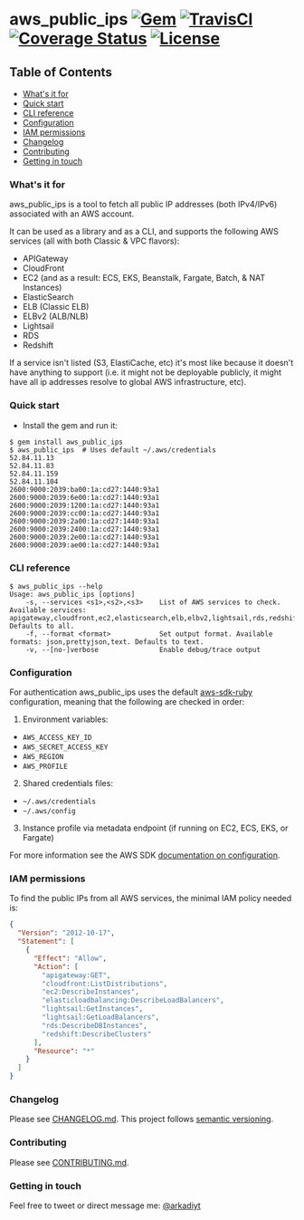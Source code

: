 # aws_public_ips  [![Gem](https://img.shields.io/gem/v/aws_public_ips.svg)](https://rubygems.org/gems/aws_public_ips) [![TravisCI](https://travis-ci.org/arkadiyt/aws_public_ips.svg?branch=master)](https://travis-ci.org/arkadiyt/aws_public_ips/) [![Coverage Status](https://coveralls.io/repos/github/arkadiyt/aws_public_ips/badge.svg?branch=master)](https://coveralls.io/github/arkadiyt/aws_public_ips?branch=master) [![License](https://img.shields.io/github/license/arkadiyt/aws_public_ips.svg)](https://github.com/arkadiyt/aws_public_ips/blob/master/LICENSE.md)

## Table of Contents
- [What's it for](https://github.com/arkadiyt/aws_public_ips#whats-it-for)
- [Quick start](https://github.com/arkadiyt/aws_public_ips#quick-start)
- [CLI reference](https://github.com/arkadiyt/aws_public_ips#cli-reference)
- [Configuration](https://github.com/arkadiyt/aws_public_ips#configuration)
- [IAM permissions](https://github.com/arkadiyt/aws_public_ips#iam-permissions)
- [Changelog](https://github.com/arkadiyt/aws_public_ips#changelog)
- [Contributing](https://github.com/arkadiyt/aws_public_ips#contributing)
- [Getting in touch](https://github.com/arkadiyt/aws_public_ips#getting-in-touch)

### What's it for

aws_public_ips is a tool to fetch all public IP addresses (both IPv4/IPv6) associated with an AWS account.

It can be used as a library and as a CLI, and supports the following AWS services (all with both Classic & VPC flavors):

- APIGateway
- CloudFront
- EC2 (and as a result: ECS, EKS, Beanstalk, Fargate, Batch, & NAT Instances)
- ElasticSearch
- ELB (Classic ELB)
- ELBv2 (ALB/NLB)
- Lightsail
- RDS
- Redshift

If a service isn't listed (S3, ElastiCache, etc) it's most like because it doesn't have anything to support (i.e. it might not be deployable publicly, it might have all ip addresses resolve to global AWS infrastructure, etc).

### Quick start

- Install the gem and run it:
```
$ gem install aws_public_ips
$ aws_public_ips  # Uses default ~/.aws/credentials
52.84.11.13
52.84.11.83
52.84.11.159
52.84.11.104
2600:9000:2039:ba00:1a:cd27:1440:93a1
2600:9000:2039:6e00:1a:cd27:1440:93a1
2600:9000:2039:1200:1a:cd27:1440:93a1
2600:9000:2039:cc00:1a:cd27:1440:93a1
2600:9000:2039:2a00:1a:cd27:1440:93a1
2600:9000:2039:2400:1a:cd27:1440:93a1
2600:9000:2039:2e00:1a:cd27:1440:93a1
2600:9000:2039:ae00:1a:cd27:1440:93a1
```

### CLI reference

```
$ aws_public_ips --help
Usage: aws_public_ips [options]
    -s, --services <s1>,<s2>,<s3>    List of AWS services to check. Available services: apigateway,cloudfront,ec2,elasticsearch,elb,elbv2,lightsail,rds,redshift. Defaults to all.
    -f, --format <format>            Set output format. Available formats: json,prettyjson,text. Defaults to text.
    -v, --[no-]verbose               Enable debug/trace output
```

### Configuration

For authentication aws_public_ips uses the default [aws-sdk-ruby](https://github.com/aws/aws-sdk-ruby) configuration, meaning that the following are checked in order:
1. Environment variables:
  - `AWS_ACCESS_KEY_ID`
  - `AWS_SECRET_ACCESS_KEY`
  - `AWS_REGION`
  - `AWS_PROFILE`
2. Shared credentials files:
  - `~/.aws/credentials`
  - `~/.aws/config`
3. Instance profile via metadata endpoint (if running on EC2, ECS, EKS, or Fargate)

For more information see the AWS SDK [documentation on configuration](https://github.com/aws/aws-sdk-ruby#configuration).

### IAM permissions

To find the public IPs from all AWS services, the minimal IAM policy needed is:
```json
{
  "Version": "2012-10-17",
  "Statement": [
    {
      "Effect": "Allow",
      "Action": [
        "apigateway:GET",
        "cloudfront:ListDistributions",
        "ec2:DescribeInstances",
        "elasticloadbalancing:DescribeLoadBalancers",
        "lightsail:GetInstances",
        "lightsail:GetLoadBalancers",
        "rds:DescribeDBInstances",
        "redshift:DescribeClusters"
      ],
      "Resource": "*"
    }
  ]
}
```

### Changelog

Please see [CHANGELOG.md](https://github.com/arkadiyt/aws_public_ips/blob/master/CHANGELOG.md). This project follows [semantic versioning](https://semver.org/).

### Contributing

Please see [CONTRIBUTING.md](https://github.com/arkadiyt/aws_public_ips/blob/master/CONTRIBUTING.md).

### Getting in touch

Feel free to tweet or direct message me: [@arkadiyt](https://twitter.com/arkadiyt)
